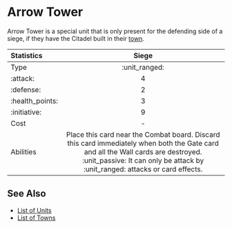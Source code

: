 # Arrow Tower

Arrow Tower is a special unit that is only present for the defending side of a siege, if they have the Citadel built in their [town](../towns.md).

| Statistics | Siege |
| :--- | :---: |
| Type | :unit_ranged: |
| :attack: | 4 |
| :defense: | 2 |
| :health_points: | 3 |
| :initiative: | 9 |
| Cost | - |
| Abilities | Place this card near the Combat board. Discard this card immediately when both the Gate card and all the Wall cards are destroyed.<br>:unit_passive: It can only be attack by :unit_ranged: attacks or card effects. |


## See Also

- [List of Units](../units.md)
- [List of Towns](../towns.md)